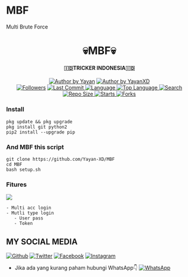 # MBF
Multi Brute Force
<h1 align="center">
    💀MBF💀
</h1>
<h4 align="center">
  🇮🇩TRICKER INDONESIA🇮🇩
</h4>
<p align="center">
<a href="#"><img title="Author by Yayan" src="https://img.shields.io/badge/Coded%20By-YayanXD-green?"></a>
<a href="#"><img title="Author by YayanXD" src="https://img.shields.io/badge/Code%20-python2.7-blue?"></a>
<br>
<a href="https://github.com/Yayan-XD/followers">
<img title="Followers" src="https://img.shields.io/github/followers/Yayan-XD?label=Followers&color=blue&style=flat-square"></a>
<a href="https://github.com/Yayan-XD/termux-style/stargazers/">
  <a href="https://github.com/Yayan-XD/MBF">
    <img alt="Last Commit" src="https://img.shields.io/github/last-commit/Yayan-XD/MBF.svg"/>
  </a>
  <a href="https://github.com/Yayan-XD/MBF">
    <img alt="Language" src="https://img.shields.io/github/languages/count/Yayan-XD/MBF.svg"/>
  </a>
  <a href="https://github.com/Yayan-XD/MBF">
    <img alt="Top Language" src="https://img.shields.io/github/languages/top/Yayan-XD/MBF.svg"/>
  </a>
  <a href="https://github.com/Yayan-XD/MBF">
    <img alt="Search" src="https://img.shields.io/github/search/Yayan-XD/Craker/MBF.svg"/>
  </a>
  <a href="https://github.com/Yayan-XD/MBF">
    <img alt="Repo Size" src="https://img.shields.io/github/repo-size/Yayan-XD/MBF.svg"/>
  </a>
  <a href="https://github.com/Yayan-XD/MBF">
    <img alt="Starts" src="https://img.shields.io/github/stars/Yayan-XD/MBF.svg"/>
  </a>
  <a href="https://github.com/Yayan-XD/MBF">
    <img alt="Forks" src="https://img.shields.io/github/forks/Yayan-XD/MBF.svg"/>
  </a>
</div>
<p align="center">

### Install
```
pkg update && pkg upgrade
pkg install git python2
pip2 install --upgrade pip
```
### And MBF this script
```
git clone https://github.com/Yayan-XD/MBF
cd MBF
bash setup.sh
```
### Fitures
<img src="https://github.com/Yayan-XD/MBF/blob/main/Screenshot_20201003_034211.png" />

```
- Multi acc login
- Mutli type login
   - User pass
   - Token
```

## MY SOCIAL MEDIA
[![Github](https://img.shields.io/badge/Github-Ikuti-dark?style=for-the-badge&logo=github)](https://github.com/Yayan-XD)
[![Twitter](https://img.shields.io/badge/twitter-Ikuti-dark?style=for-the-badge&logo=Twitter)](https://mobile.twitter.com/moch_xd)
[![Facebook](https://img.shields.io/badge/Facebook-Ikuti-dark?style=for-the-badge&logo=facebook)](https://www.facebook.com/YAYAN.XING.ZUCKERBERG.SR)
[![Instagram](https://img.shields.io/badge/Instagram-Ikuti-dark?style=for-the-badge&logo=instagram)](https://Instagram.com/yayanxd_)
* Jika ada yang kurang paham hubungi WhatsApp👇
[![WhatsApp](https://img.shields.io/badge/whatsapp-Hubungi-brightgreen?style=for-the-badge&logo=whatsapp)](https://api.whatsapp.com/send/?phone=%2B6285603036683&text&app_absent=0)
